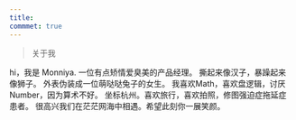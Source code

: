 ```yaml
---
title: 
commmet: true
---
```

> 关于我

hi，我是 Monniya. 
一位有点矫情爱臭美的产品经理。
撕起来像汉子，暴躁起来像狮子。
外表伪装成一位萌哒哒兔子的女生。
我喜欢Math，喜欢盘逻辑，讨厌Number，因为算术不好。
坐标杭州。喜欢旅行，喜欢拍照，修图强迫症拖延症患者。
很高兴我们在茫茫网海中相遇。希望此刻你一展笑颜。
<br />
<br />
 
